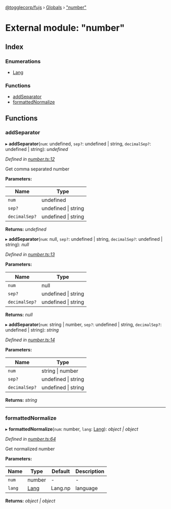 [@togglecorp/fujs](../README.md) › [Globals](../globals.md) › ["number"](_number_.md)

# External module: "number"

## Index

### Enumerations

* [Lang](../enums/_number_.lang.md)

### Functions

* [addSeparator](_number_.md#addseparator)
* [formattedNormalize](_number_.md#formattednormalize)

## Functions

###  addSeparator

▸ **addSeparator**(`num`: undefined, `sep?`: undefined | string, `decimalSep?`: undefined | string): *undefined*

*Defined in [number.ts:12](https://github.com/toggle-corp/fujs/blob/e17c407/src/number.ts#L12)*

Get comma separated number

**Parameters:**

Name | Type |
------ | ------ |
`num` | undefined |
`sep?` | undefined &#124; string |
`decimalSep?` | undefined &#124; string |

**Returns:** *undefined*

▸ **addSeparator**(`num`: null, `sep?`: undefined | string, `decimalSep?`: undefined | string): *null*

*Defined in [number.ts:13](https://github.com/toggle-corp/fujs/blob/e17c407/src/number.ts#L13)*

**Parameters:**

Name | Type |
------ | ------ |
`num` | null |
`sep?` | undefined &#124; string |
`decimalSep?` | undefined &#124; string |

**Returns:** *null*

▸ **addSeparator**(`num`: string | number, `sep?`: undefined | string, `decimalSep?`: undefined | string): *string*

*Defined in [number.ts:14](https://github.com/toggle-corp/fujs/blob/e17c407/src/number.ts#L14)*

**Parameters:**

Name | Type |
------ | ------ |
`num` | string &#124; number |
`sep?` | undefined &#124; string |
`decimalSep?` | undefined &#124; string |

**Returns:** *string*

___

###  formattedNormalize

▸ **formattedNormalize**(`num`: number, `lang`: [Lang](../enums/_number_.lang.md)): *object | object*

*Defined in [number.ts:64](https://github.com/toggle-corp/fujs/blob/e17c407/src/number.ts#L64)*

Get normalized number

**Parameters:**

Name | Type | Default | Description |
------ | ------ | ------ | ------ |
`num` | number | - | - |
`lang` | [Lang](../enums/_number_.lang.md) | Lang.np | language  |

**Returns:** *object | object*
